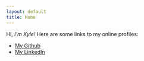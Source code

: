 ```yaml
---
layout: default
title: Home
---
```


<p>Hi, <em>I'm Kyle!</em> Here are some links to my online profiles:</p>
  <ul>
    <li><a href="https://www.github.com/kdpatters">My Github</a></li>
    <li><a href="https://www.linkedin.com/in/kdpatters">My LinkedIn</a></li>
</ul>
